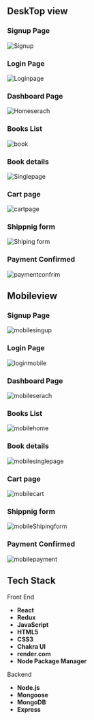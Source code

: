  ## DeskTop view


 ### **<div align="start"> Signup Page  </div>**  

![Signup](https://github.com/Ashutosh5333/SumanBookstore/assets/101393850/62078754-3e71-4f29-b4f6-ddace62607eb)




 ### **<div align="start"> Login Page  </div>**  
![Loginpage](https://github.com/Ashutosh5333/SumanBookstore/assets/101393850/6e42b4fc-5eb8-49ed-bf31-30fd18037328)




 ### **<div align="start"> Dashboard  Page </div>**  
 
![Homeserach](https://github.com/Ashutosh5333/SumanBookstore/assets/101393850/78e498fb-278a-4d1a-a126-65fce3543455)




 ### **<div align="start"> Books List </div>**  

![book](https://github.com/Ashutosh5333/SumanBookstore/assets/101393850/54a353dc-04fb-4848-9d00-bfb7beae8e35)




 ### **<div align="start"> Book details </div>**  

![Singlepage](https://github.com/Ashutosh5333/SumanBookstore/assets/101393850/37aed757-bde7-4e5e-ab05-0e51d8699ab5)




 ### **<div align="start"> Cart page </div>**  

![cartpage](https://github.com/Ashutosh5333/SumanBookstore/assets/101393850/47acabf3-f9b0-4151-8f2e-b0c71f48d881)




 ### **<div align="start">Shippnig form </div>**  
![Shiping form](https://github.com/Ashutosh5333/SumanBookstore/assets/101393850/ae42c8cd-534a-401d-ad37-d948f5356ed0)





 ### **<div align="start">Payment Confirmed </div>**  
 
![paymentconfrim](https://github.com/Ashutosh5333/SumanBookstore/assets/101393850/2087f906-e618-49a5-8370-8fc936814171)




## Mobileview 



 ### **<div align="start"> Signup Page  </div>**  


![mobilesingup](https://github.com/Ashutosh5333/SumanBookstore/assets/101393850/efbf7349-d7a7-491b-97a7-e43e75b555a3)


 ### **<div align="start"> Login Page  </div>**  


![loginmobile](https://github.com/Ashutosh5333/SumanBookstore/assets/101393850/d3f7a2bf-ddf8-4fe4-8d34-52329f48b374)


 ### **<div align="start"> Dashboard  Page </div>**  



![mobileserach](https://github.com/Ashutosh5333/SumanBookstore/assets/101393850/0a99f825-6bd4-40ed-bd5d-4386739d49cb)


 ### **<div align="start"> Books List </div>**  
 
![mobilehome](https://github.com/Ashutosh5333/SumanBookstore/assets/101393850/91ec7a43-c0ba-4fcc-8375-627f5dea78b4)



 ### **<div align="start"> Book details </div>**  



![mobilesinglepage](https://github.com/Ashutosh5333/SumanBookstore/assets/101393850/2b9693c5-0bcb-4b1e-b00c-f90c9ba0da3b)


 ### **<div align="start"> Cart page </div>**  


![mobilecart](https://github.com/Ashutosh5333/SumanBookstore/assets/101393850/7a08630d-6a27-41e2-b92d-d51f1534eab1)



 ### **<div align="start">Shippnig form </div>**  



![mobileShipingform](https://github.com/Ashutosh5333/SumanBookstore/assets/101393850/2b480256-fa24-4e0b-ac2e-b63fcaa9dafe)


 ### **<div align="start">Payment Confirmed </div>**  
 


![mobilepayment](https://github.com/Ashutosh5333/SumanBookstore/assets/101393850/3f624553-e3eb-4187-922a-52b93085baa1)





## Tech Stack 
Front End
- **React**
- **Redux**
- **JavaScript**
- **HTML5**
- **CSS3**
- **Chakra UI**
- **render.com**
- **Node Package Manager**

Backend
- **Node.js**
- **Mongoose**
- **MongoDB**
- **Express**



